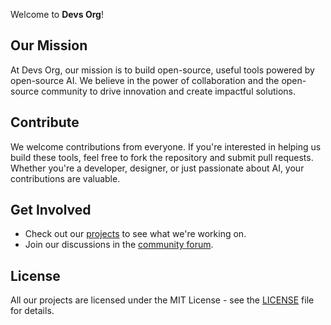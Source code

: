 Welcome to **Devs Org**! 

## Our Mission

At Devs Org, our mission is to build open-source, useful tools powered by open-source AI. We believe in the power of collaboration and the open-source community to drive innovation and create impactful solutions.

## Contribute

We welcome contributions from everyone. If you're interested in helping us build these tools, feel free to fork the repository and submit pull requests. Whether you're a developer, designer, or just passionate about AI, your contributions are valuable.

## Get Involved

- Check out our [projects](https://github.com/devs-org-in) to see what we're working on.
- Join our discussions in the [community forum](https://github.com/devs-org-in/.github/discussions).

## License

All our projects are licensed under the MIT License - see the [LICENSE](LICENSE) file for details.
